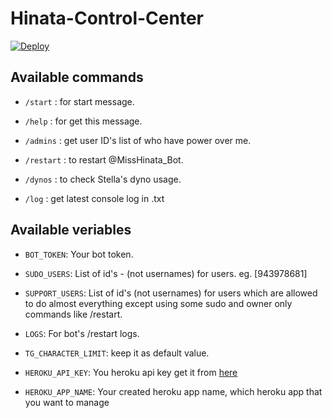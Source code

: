 # Hinata-Control-Center

[![Deploy](https://www.herokucdn.com/deploy/button.svg)](https://heroku.com/deploy?template=https://github.com/imdivu/HinataControler/tree/master)

## Available commands


* `/start` : for start message.

* `/help` : for get this message.

* `/admins` : get user ID's list of who have power over me.

* `/restart` : to restart @MissHinata_Bot.

* `/dynos` : to check Stella's dyno usage.

* `/log` : get latest console log in .txt


## Available veriables


* `BOT_TOKEN`: Your bot token.

* `SUDO_USERS`: List of id's - (not usernames) for users. eg. [943978681]

* `SUPPORT_USERS`: List of id's (not usernames) for users which are allowed to do almost everything except using some sudo and owner only commands like /restart.

* `LOGS`: For bot's /restart logs.

* `TG_CHARACTER_LIMIT`: keep it as default value.

* `HEROKU_API_KEY`: You heroku api key get it from [here](https://dashboard.heroku.com/account)

* `HEROKU_APP_NAME`: Your created heroku app name, which heroku app that you want to manage
